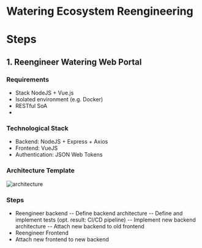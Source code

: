 # Watering Ecosystem Reengineering

# Steps

##  1. Reengineer Watering Web Portal 
### Requirements 
- Stack NodeJS + Vue.js
- Isolated environment (e.g. Docker)
- RESTful SoA
- 

### Technological Stack
- Backend: NodeJS + Express + Axios
- Frontend: VueJS
- Authentication: JSON Web Tokens
 
### Architecture Template
![architecture](https://github.com/ManuelePasini/watering_web_refactoring/assets/62949013/39353053-77f0-4c7c-8f8b-03da535f67de)

### Steps
- Reengineer backend
-- Define backend architecture
-- Define and implement tests (opt. result: CI/CD pipeline)
-- Implement new backend architecture
-- Attach new backend to old frontend
- Reengineer Frontend
- Attach new frontend to new backend
